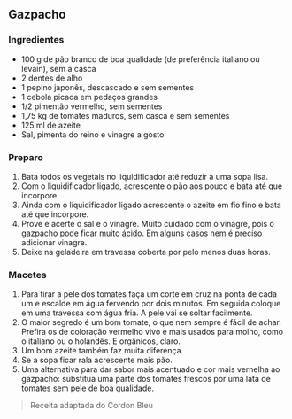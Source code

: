 ## Gazpacho

### Ingredientes
* 100 g de pão branco de boa qualidade (de preferência italiano ou
  levain), sem a casca
* 2 dentes de alho
* 1 pepino japonês, descascado e sem sementes
* 1 cebola picada em pedaços grandes
* 1/2 pimentão vermelho, sem sementes
* 1,75 kg de tomates maduros, sem casca e sem sementes
* 125 ml de azeite
* Sal, pimenta do reino e vinagre a gosto

### Preparo
1. Bata todos os vegetais no liquidificador até reduzir à uma sopa lisa.
2. Com o liquidificador ligado, acrescente o pão aos pouco e bata até
   que incorpore.
3. Ainda com o liquidificador ligado acrescente o azeite em fio fino e
   bata até que incorpore.
4. Prove e acerte o sal e o vinagre. Muito cuidado com o vinagre, pois
   o gazpacho pode ficar muito ácido. Em alguns casos nem é preciso
   adicionar vinagre.
5. Deixe na geladeira em travessa coberta por pelo menos duas horas. 

### Macetes
1. Para tirar a pele dos tomates faça um corte em cruz na ponta de
   cada um e escalde em água fervendo por dois minutos. Em seguida
   coloque em uma travessa com água fria. A pele vai se soltar
   facilmente.
2. O maior segredo é um bom tomate, o que nem sempre é fácil de
   achar. Prefira os de coloração vermelho vivo e mais usados para
   molho, como o italiano ou o holandês. E orgânicos, claro.
3. Um bom azeite também faz muita diferença.
4. Se a sopa ficar rala acrescente mais pão.
5. Uma alternativa para dar sabor mais acentuado e cor mais vernelha
   ao gazpacho: substitua uma parte dos tomates frescos por uma lata
   de tomates sem pele de boa qualidade.

> Receita adaptada do Cordon Bleu
